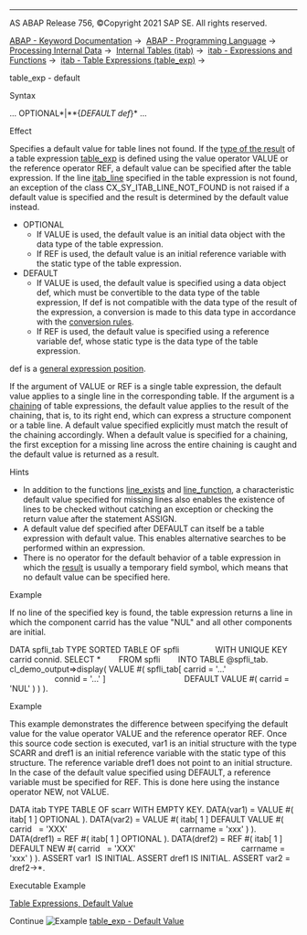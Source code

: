   

* * *

AS ABAP Release 756, ©Copyright 2021 SAP SE. All rights reserved.

[ABAP - Keyword Documentation](javascript:call_link\('abenabap.htm'\)) →  [ABAP - Programming Language](javascript:call_link\('abenabap_reference.htm'\)) →  [Processing Internal Data](javascript:call_link\('abenabap_data_working.htm'\)) →  [Internal Tables (itab)](javascript:call_link\('abenitab.htm'\)) →  [itab - Expressions and Functions](javascript:call_link\('abentable_processing_expr_func.htm'\)) →  [itab - Table Expressions (table\_exp)](javascript:call_link\('abentable_expressions.htm'\)) → 

table\_exp - default

Syntax

... OPTIONAL*|**{*DEFAULT def*}* ...

Effect

Specifies a default value for table lines not found. If the [type of the result](javascript:call_link\('abentable_exp_result.htm'\)) of a table expression [table\_exp](javascript:call_link\('abentable_expressions.htm'\)) is defined using the value operator VALUE or the reference operator REF, a default value can be specified after the table expression. If the line [itab\_line](javascript:call_link\('abentable_exp_itab_line.htm'\)) specified in the table expression is not found, an exception of the class CX\_SY\_ITAB\_LINE\_NOT\_FOUND is not raised if a default value is specified and the result is determined by the default value instead.

-   OPTIONAL
    -   If VALUE is used, the default value is an initial data object with the data type of the table expression.
    -   If REF is used, the default value is an initial reference variable with the static type of the table expression.
-   DEFAULT
    -   If VALUE is used, the default value is specified using a data object def, which must be convertible to the data type of the table expression, If def is not compatible with the data type of the result of the expression, a conversion is made to this data type in accordance with the [conversion rules](javascript:call_link\('abenconversion_rules.htm'\)).
    -   If REF is used, the default value is specified using a reference variable def, whose static type is the data type of the table expression.

def is a [general expression position](javascript:call_link\('abengeneral_expr_position_glosry.htm'\) "Glossary Entry").

If the argument of VALUE or REF is a single table expression, the default value applies to a single line in the corresponding table. If the argument is a [chaining](javascript:call_link\('abentable_exp_chaining.htm'\)) of table expressions, the default value applies to the result of the chaining, that is, to its right end, which can express a structure component or a table line. A default value specified explicitly must match the result of the chaining accordingly. When a default value is specified for a chaining, the first exception for a missing line across the entire chaining is caught and the default value is returned as a result.

Hints

-   In addition to the functions [line\_exists](javascript:call_link\('abenline_exists_function.htm'\)) and [line\_function](javascript:call_link\('abenline_index_function.htm'\)), a characteristic default value specified for missing lines also enables the existence of lines to be checked without catching an exception or checking the return value after the statement ASSIGN.
-   A default value def specified after DEFAULT can itself be a table expression with default value. This enables alternative searches to be performed within an expression.
-   There is no operator for the default behavior of a table expression in which the [result](javascript:call_link\('abentable_exp_result.htm'\)) is usually a temporary field symbol, which means that no default value can be specified here.

Example

If no line of the specified key is found, the table expression returns a line in which the component carrid has the value "NUL" and all other components are initial.

DATA spfli\_tab TYPE SORTED TABLE OF spfli
               WITH UNIQUE KEY carrid connid.
SELECT \*
       FROM spfli
       INTO TABLE @spfli\_tab.
cl\_demo\_output=>display( VALUE #( spfli\_tab\[ carrid = '...'
                                             connid = '...' \]
                                  DEFAULT VALUE #( carrid = 'NUL' ) ) ).

Example

This example demonstrates the difference between specifying the default value for the value operator VALUE and the reference operator REF. Once this source code section is executed, var1 is an initial structure with the type SCARR and dref1 is an initial reference variable with the static type of this structure. The reference variable dref1 does not point to an initial structure. In the case of the default value specified using DEFAULT, a reference variable must be specified for REF. This is done here using the instance operator NEW, not VALUE.

DATA itab TYPE TABLE OF scarr WITH EMPTY KEY.
DATA(var1) = VALUE #( itab\[ 1 \] OPTIONAL ).
DATA(var2) = VALUE #( itab\[ 1 \] DEFAULT VALUE #( carrid   = 'XXX'
                                                 carrname = 'xxx' ) ).
DATA(dref1) = REF #( itab\[ 1 \] OPTIONAL ).
DATA(dref2) = REF #( itab\[ 1 \] DEFAULT NEW #( carrid   = 'XXX'
                                              carrname = 'xxx' ) ).
ASSERT var1  IS INITIAL.
ASSERT dref1 IS INITIAL.
ASSERT var2 = dref2->\*.

Executable Example

[Table Expressions, Default Value](javascript:call_link\('abentable_exp_default_abexa.htm'\))

Continue
![Example](exa.gif "Example") [table\_exp - Default Value](javascript:call_link\('abentable_exp_default_abexa.htm'\))
